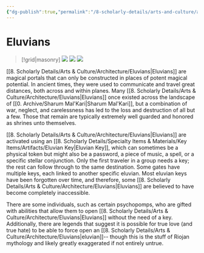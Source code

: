 ```yaml
---
{"dg-publish":true,"permalink":"/8-scholarly-details/arts-and-culture/architecture/eluvians/","noteIcon":""}
---
```


# Eluvians
>[!grid|masonry]
>![](https://i.imgur.com/QutL46x.jpeg)
>![](https://i.imgur.com/QsXLMyP.jpeg)
>![](https://i.imgur.com/8T4lhaE.jpeg)

[[8. Scholarly Details/Arts & Culture/Architecture/Eluvians\|Eluvians]] are magical portals that can only be constructed in places of potent magical potential. In ancient times, they were used to communicate and travel great distances, both across and within planes. Many [[8. Scholarly Details/Arts & Culture/Architecture/Eluvians\|Eluvians]] once existed across the landscape of [[0. Archive/Sharum Mal'Kari\|Sharum Mal'Kari]], but a combination of war, neglect, and carelessness has led to the loss and destruction of all but a few. Those that remain are typically extremely well guarded and honored as shrines unto themselves. 

[[8. Scholarly Details/Arts & Culture/Architecture/Eluvians\|Eluvians]] are activated using an [[8. Scholarly Details/Specialty Items & Materials/Key Items/Artifacts/Eluvian Key\|Eluvian Key]], which can sometimes be a physical token but might also be a password, a piece of music, a spell, or a specific stellar conjunction. Only the first traveler in a group needs a key; the rest can follow through to the same destination. Some gates have multiple keys, each linked to another specific eluvian. Most eluvian keys have been forgotten over time, and therefore, some [[8. Scholarly Details/Arts & Culture/Architecture/Eluvians\|Eluvians]] are believed to have become completely inaccessible. 

There are some individuals, such as certain psychopomps, who are gifted with abilities that allow them to open [[8. Scholarly Details/Arts & Culture/Architecture/Eluvians\|Eluvians]] without the need of a key. Additionally, there are legends that suggest it is possible for true love (and true hate) to be able to force open an [[8. Scholarly Details/Arts & Culture/Architecture/Eluvians\|eluvian]]-- though this is the stuff of Riojan mythology and likely greatly exaggerated if not entirely untrue. 










